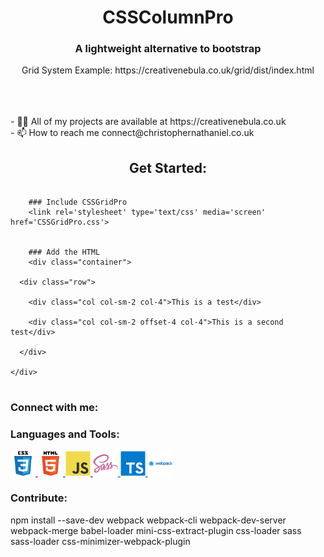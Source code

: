 <h1 align="center">CSSColumnPro</h1>
<h3 align="center">A lightweight alternative to bootstrap</h3>

<p align="center">Grid System Example: https://creativenebula.co.uk/grid/dist/index.html</p><br><br><br>
- 👨‍💻 All of my projects are available at https://creativenebula.co.uk<br>
- 📫 How to reach me connect@christophernathaniel.co.uk

<h2 align="center">Get Started:</h2>
<pre>
<code>
    ### Include CSSGridPro
    &lt;link rel='stylesheet' type='text/css' media='screen' href='CSSGridPro.css'&gt;
</code>
<code>
    ### Add the HTML
    &lt;div class=&quot;container&quot;&gt;
    <br>&ensp;&ensp;&lt;div class=&quot;row&quot;&gt;
    <br>&ensp;&ensp;&ensp;&ensp;&lt;div class=&quot;col col-sm-2 col-4&quot;&gt;This is a test&lt;/div&gt;
    <br>&ensp;&ensp;&ensp;&ensp;&lt;div class=&quot;col col-sm-2 offset-4 col-4&quot;&gt;This is a second test&lt;/div&gt;
    <br>&ensp;&ensp;&lt;/div&gt;
    <br>&lt;/div&gt;
</code>
</pre>


<h3 align="left">Connect with me:</h3>
<p align="left"></p>

<h3 align="left">Languages and Tools:</h3>
<p align="left"> <a href="https://www.w3schools.com/css/" target="_blank" rel="noreferrer"> <img src="https://raw.githubusercontent.com/devicons/devicon/master/icons/css3/css3-original-wordmark.svg" alt="css3" width="40" height="40"/> </a> <a href="https://www.w3.org/html/" target="_blank" rel="noreferrer"> <img src="https://raw.githubusercontent.com/devicons/devicon/master/icons/html5/html5-original-wordmark.svg" alt="html5" width="40" height="40"/> </a> <a href="https://developer.mozilla.org/en-US/docs/Web/JavaScript" target="_blank" rel="noreferrer"> <img src="https://raw.githubusercontent.com/devicons/devicon/master/icons/javascript/javascript-original.svg" alt="javascript" width="40" height="40"/> </a> <a href="https://sass-lang.com" target="_blank" rel="noreferrer"> <img src="https://raw.githubusercontent.com/devicons/devicon/master/icons/sass/sass-original.svg" alt="sass" width="40" height="40"/> </a> <a href="https://www.typescriptlang.org/" target="_blank" rel="noreferrer"> <img src="https://raw.githubusercontent.com/devicons/devicon/master/icons/typescript/typescript-original.svg" alt="typescript" width="40" height="40"/> </a> <a href="https://webpack.js.org" target="_blank" rel="noreferrer"> <img src="https://raw.githubusercontent.com/devicons/devicon/d00d0969292a6569d45b06d3f350f463a0107b0d/icons/webpack/webpack-original-wordmark.svg" alt="webpack" width="40" height="40"/> </a> </p>


<h3 align="left">Contribute:</h3>
<p align="left">npm install --save-dev webpack webpack-cli webpack-dev-server webpack-merge babel-loader mini-css-extract-plugin css-loader sass sass-loader css-minimizer-webpack-plugin</p>
